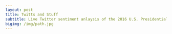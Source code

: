 ```yaml
---
layout: post
title: Twitts and Stuff
subtitle: Live Twitter sentiment anlaysis of the 2016 U.S. Presidential Candidates
bigimg: /img/path.jpg
---
```

